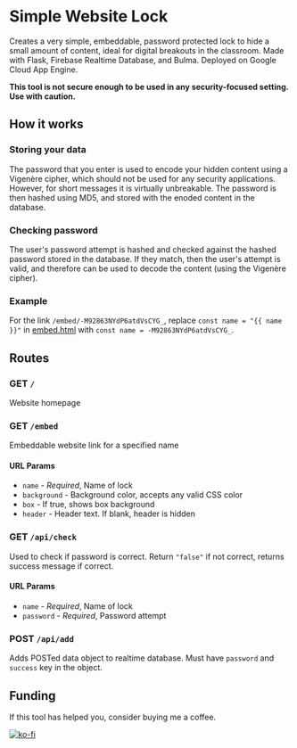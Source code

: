 # Simple Website Lock
Creates a very simple, embeddable, password protected lock to hide a small amount of content, ideal for digital breakouts in the classroom. Made with Flask, Firebase Realtime Database, and Bulma. Deployed on Google Cloud App Engine.

**This tool is not secure enough to be used in any security-focused setting. Use with caution.** 

## How it works
### Storing your data
The password that you enter is used to encode your hidden content using a Vigenère cipher, which should not be used for any security applications. However, for short messages it is virtually unbreakable. The password is then hashed using MD5, and stored with the enoded content in the database.

### Checking password
The user's password attempt is hashed and checked against the hashed password stored in the database. If they match, then the user's attempt is valid, and therefore can be used to decode the content (using the Vigenère cipher).


### Example
For the link ```/embed/-M92863NYdP6atdVsCYG_```, replace
```const name = "{{ name }}"``` in [embed.html](templates/embed.html) with ```const name = -M92863NYdP6atdVsCYG_```.

## Routes
### GET ```/```
Website homepage
### GET ```/embed```
Embeddable website link for a specified name
#### URL Params
- ```name``` - *Required*, Name of lock 
- ```background``` - Background color, accepts any valid CSS color
- ```box``` - If true, shows box background 
- ```header``` - Header text. If blank, header is hidden
### GET ```/api/check```
Used to check if password is correct. Return ```"false"``` if not correct, returns success message if correct.
#### URL Params
- ```name``` - *Required*, Name of lock 
- ```password``` - *Required*, Password attempt
### POST ```/api/add```
Adds POSTed data object to realtime database. Must have ```password``` and ```success``` key in the object.
## Funding
If this tool has helped you, consider buying me a coffee.

[![ko-fi](https://www.ko-fi.com/img/githubbutton_sm.svg)](https://ko-fi.com/L4L81FX1O)
